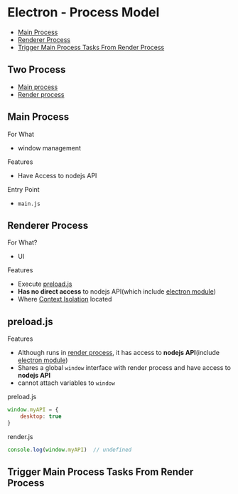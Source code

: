 # Electron - Process Model

* [Main Process](#main-process)
* [Renderer Process](#renderer-process)
* [Trigger Main Process Tasks From Render Process](#trigger-main-process-tasks-from-render-process)

## Two Process

- [Main process](#main-process)
- [Render process](#renderer-process)

## Main Process

For What

- window management

Features

- Have Access to nodejs API

Entry Point

- `main.js`

## Renderer Process

For What?

- UI

Features

- Execute [preload.js](#preloadjs)
- **Has no direct access** to nodejs API(which include [electron module](electron-module.md))
- Where [Context Isolation](electron-context-isolation.md) located

## preload.js

Features

- Although runs in [render process](#renderer-process), it has access to **nodejs API**(include [electron module](electron-module.md))
- Shares a global `window` interface with render process and have access to **nodejs API**
- cannot attach variables to `window`

preload.js

```js
window.myAPI = {
    desktop: true
}
```

render.js

```js
console.log(window.myAPI)  // undefined
```

## Trigger Main Process Tasks From Render Process

